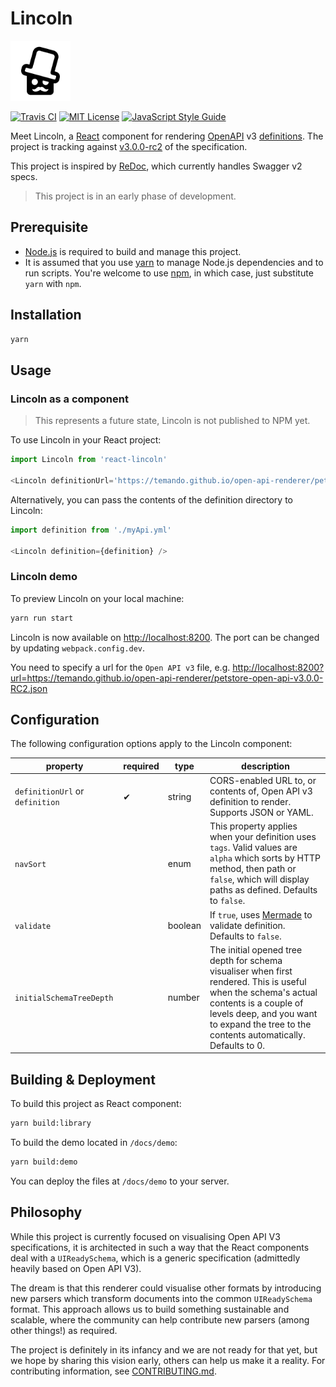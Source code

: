 # Lincoln

<img src='assets/lincoln-logo-white.png' alt='Lincoln' height="96" width="96" />

[![Travis CI](https://img.shields.io/travis/temando/open-api-renderer.svg)](https://travis-ci.org/temando/open-api-renderer)
[![MIT License](https://img.shields.io/github/license/temando/open-api-renderer.svg)](https://en.wikipedia.org/wiki/MIT_License)
[![JavaScript Style Guide](https://img.shields.io/badge/code_style-standard-brightgreen.svg)](https://standardjs.com)

Meet Lincoln, a [React](https://facebook.github.io/react/) component for rendering [OpenAPI](https://www.openapis.org) v3 [definitions](https://github.com/OAI/OpenAPI-Specification/blob/OpenAPI.next/README.md). The project is tracking against [v3.0.0-rc2](docs/open-api-v3-support.md) of the specification.

This project is inspired by [ReDoc](https://github.com/Rebilly/ReDoc), which currently handles Swagger v2 specs.

> This project is in an early phase of development.

## Prerequisite

- [Node.js](https://nodejs.org) is required to build and manage this project.
- It is assumed that you use [yarn](https://yarnpkg.com) to manage Node.js dependencies and to run scripts. You're welcome to use [npm](https://docs.npmjs.com/), in which case, just substitute `yarn` with `npm`.

## Installation

```sh
yarn
```

## Usage

### Lincoln as a component

> This represents a future state, Lincoln is not published to NPM yet.

To use Lincoln in your React project:

```js
import Lincoln from 'react-lincoln'

<Lincoln definitionUrl='https://temando.github.io/open-api-renderer/petstore-open-api-v3.0.0-RC1.json' />
```

Alternatively, you can pass the contents of the definition directory to Lincoln:

```js
import definition from './myApi.yml'

<Lincoln definition={definition} />
```

### Lincoln demo

To preview Lincoln on your local machine:

```sh
yarn run start
```

Lincoln is now available on <http://localhost:8200>. The port can be changed by updating `webpack.config.dev`.

You need to specify a url for the `Open API v3` file, e.g. <http://localhost:8200?url=https://temando.github.io/open-api-renderer/petstore-open-api-v3.0.0-RC2.json>

## Configuration

The following configuration options apply to the Lincoln component:

| property                        | required | type    | description                                                                                                                                                                                                                         |
| ------------------------------- | -------- | ------- | ----------------------------------------------------------------------------------------------------------------------------------------------------------------------------------------------------------------------------------- |
| `definitionUrl` or `definition` | ✔        | string  | CORS-enabled URL to, or contents of, Open API v3 definition to render. Supports JSON or YAML.                                                                                                                                       |
| `navSort`                       |          | enum    | This property applies when your definition uses `tags`. Valid values are `alpha` which sorts by HTTP method, then path or `false`, which will display paths as defined. Defaults to `false`.                                        |
| `validate`                      |          | boolean | If `true`, uses [Mermade](https://openapi-converter.herokuapp.com/) to validate definition. Defaults to `false`.                                                                                                                    |
| `initialSchemaTreeDepth`        |          | number  | The initial opened tree depth for schema visualiser when first rendered. This is useful when the schema's actual contents is a couple of levels deep, and you want to expand the tree to the contents automatically. Defaults to 0. |

## Building & Deployment

To build this project as React component:

```sh
yarn build:library
```

To build the demo located in `/docs/demo`:

```sh
yarn build:demo
```

You can deploy the files at `/docs/demo` to your server.

## Philosophy

While this project is currently focused on visualising Open API V3 specifications, it is architected in such a way that the React components deal with a `UIReadySchema`, which is a generic specification (admittedly heavily based on Open API V3).

The dream is that this renderer could visualise other formats by introducing new parsers which transform documents into the common `UIReadySchema` format. This approach allows us to build something sustainable and scalable, where the community can help contribute new parsers (among other things!) as required.

The project is definitely in its infancy and we are not ready for that yet, but we hope by sharing this vision early, others can help us make it a reality. For contributing information, see [CONTRIBUTING.md](CONTRIBUTING.md).
